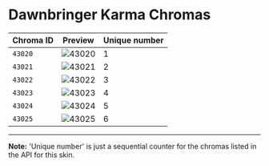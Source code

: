 # Dawnbringer Karma Chromas

| Chroma ID | Preview | Unique number |
|---|---|---|
| `43020` | ![43020](https://raw.communitydragon.org/latest/plugins/rcp-be-lol-game-data/global/default/v1/champion-chroma-images/43/43020.png) | 1 |
| `43021` | ![43021](https://raw.communitydragon.org/latest/plugins/rcp-be-lol-game-data/global/default/v1/champion-chroma-images/43/43021.png) | 2 |
| `43022` | ![43022](https://raw.communitydragon.org/latest/plugins/rcp-be-lol-game-data/global/default/v1/champion-chroma-images/43/43022.png) | 3 |
| `43023` | ![43023](https://raw.communitydragon.org/latest/plugins/rcp-be-lol-game-data/global/default/v1/champion-chroma-images/43/43023.png) | 4 |
| `43024` | ![43024](https://raw.communitydragon.org/latest/plugins/rcp-be-lol-game-data/global/default/v1/champion-chroma-images/43/43024.png) | 5 |
| `43025` | ![43025](https://raw.communitydragon.org/latest/plugins/rcp-be-lol-game-data/global/default/v1/champion-chroma-images/43/43025.png) | 6 |

---

**Note:** 'Unique number' is just a sequential counter for the chromas listed in the API for this skin.